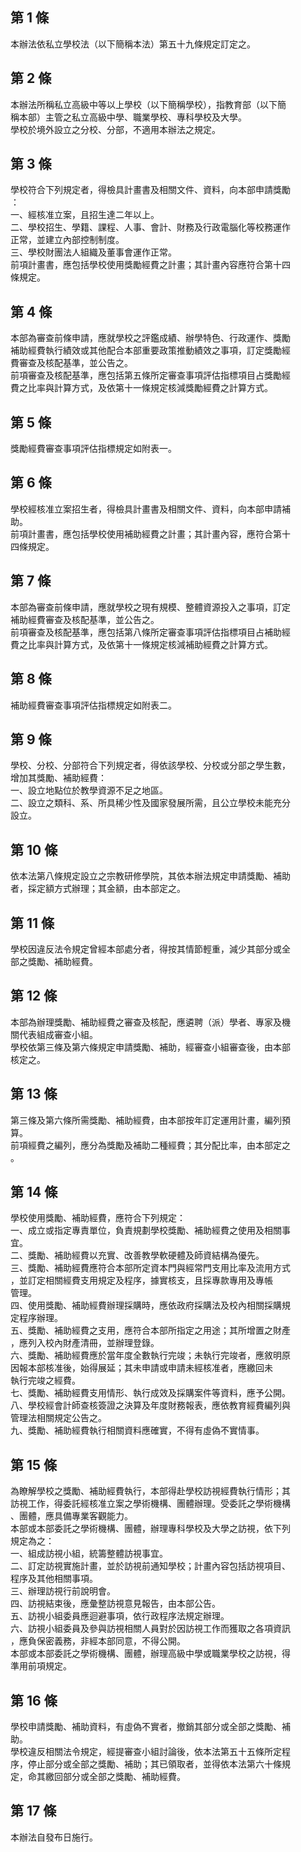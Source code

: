 第 1 條
-------
本辦法依私立學校法（以下簡稱本法）第五十九條規定訂定之。

第 2 條
-------
本辦法所稱私立高級中等以上學校（以下簡稱學校），指教育部（以下簡  
稱本部）主管之私立高級中學、職業學校、專科學校及大學。  
學校於境外設立之分校、分部，不適用本辦法之規定。

第 3 條
-------
學校符合下列規定者，得檢具計畫書及相關文件、資料，向本部申請獎勵  
：  
一、經核准立案，且招生達二年以上。  
二、學校招生、學籍、課程、人事、會計、財務及行政電腦化等校務運作  
    正常，並建立內部控制制度。  
三、學校財團法人組織及董事會運作正常。  
前項計畫書，應包括學校使用獎勵經費之計畫；其計畫內容應符合第十四  
條規定。

第 4 條
-------
本部為審查前條申請，應就學校之評鑑成績、辦學特色、行政運作、獎勵  
補助經費執行績效或其他配合本部重要政策推動績效之事項，訂定獎勵經  
費審查及核配基準，並公告之。  
前項審查及核配基準，應包括第五條所定審查事項評估指標項目占獎勵經  
費之比率與計算方式，及依第十一條規定核減獎勵經費之計算方式。

第 5 條
-------
獎勵經費審查事項評估指標規定如附表一。

第 6 條
-------
學校經核准立案招生者，得檢具計畫書及相關文件、資料，向本部申請補  
助。  
前項計畫書，應包括學校使用補助經費之計畫；其計畫內容，應符合第十  
四條規定。

第 7 條
-------
本部為審查前條申請，應就學校之現有規模、整體資源投入之事項，訂定  
補助經費審查及核配基準，並公告之。  
前項審查及核配基準，應包括第八條所定審查事項評估指標項目占補助經  
費之比率與計算方式，及依第十一條規定核減補助經費之計算方式。

第 8 條
-------
補助經費審查事項評估指標規定如附表二。

第 9 條
-------
學校、分校、分部符合下列規定者，得依該學校、分校或分部之學生數，  
增加其獎勵、補助經費：  
一、設立地點位於教學資源不足之地區。  
二、設立之類科、系、所具稀少性及國家發展所需，且公立學校未能充分  
    設立。

第 10 條
--------
依本法第八條規定設立之宗教研修學院，其依本辦法規定申請獎勵、補助  
者，採定額方式辦理；其金額，由本部定之。

第 11 條
--------
學校因違反法令規定曾經本部處分者，得按其情節輕重，減少其部分或全  
部之獎勵、補助經費。

第 12 條
--------
本部為辦理獎勵、補助經費之審查及核配，應遴聘（派）學者、專家及機  
關代表組成審查小組。  
學校依第三條及第六條規定申請獎勵、補助，經審查小組審查後，由本部  
核定之。

第 13 條
--------
第三條及第六條所需獎勵、補助經費，由本部按年訂定運用計畫，編列預  
算。  
前項經費之編列，應分為獎勵及補助二種經費；其分配比率，由本部定之  
。

第 14 條
--------
學校使用獎勵、補助經費，應符合下列規定：  
一、成立或指定專責單位，負責規劃學校獎勵、補助經費之使用及相關事  
    宜。  
二、獎勵、補助經費以充實、改善教學軟硬體及師資結構為優先。  
三、獎勵、補助經費應符合本部所定資本門與經常門支用比率及流用方式  
    ，並訂定相關經費支用規定及程序，據實核支，且採專款專用及專帳  
    管理。  
四、使用獎勵、補助經費辦理採購時，應依政府採購法及校內相關採購規  
    定程序辦理。  
五、獎勵、補助經費之支用，應符合本部所指定之用途；其所增置之財產  
    ，應列入校內財產清冊，並辦理登錄。  
六、獎勵、補助經費應於當年度全數執行完竣；未執行完竣者，應敘明原  
    因報本部核准後，始得展延；其未申請或申請未經核准者，應繳回未  
    執行完竣之經費。  
七、獎勵、補助經費支用情形、執行成效及採購案件等資料，應予公開。  
八、學校經會計師查核簽證之決算及年度財務報表，應依教育經費編列與  
    管理法相關規定公告之。  
九、獎勵、補助經費執行相關資料應確實，不得有虛偽不實情事。

第 15 條
--------
為瞭解學校之獎勵、補助經費執行，本部得赴學校訪視經費執行情形；其  
訪視工作，得委託經核准立案之學術機構、團體辦理。受委託之學術機構  
、團體，應具備專業客觀能力。  
本部或本部委託之學術機構、團體，辦理專科學校及大學之訪視，依下列  
規定為之：  
一、組成訪視小組，統籌整體訪視事宜。  
二、訂定訪視實施計畫，並於訪視前通知學校；計畫內容包括訪視項目、  
    程序及其他相關事項。  
三、辦理訪視行前說明會。  
四、訪視結束後，應彙整訪視意見報告，由本部公告。  
五、訪視小組委員應迴避事項，依行政程序法規定辦理。  
六、訪視小組委員及參與訪視相關人員對於因訪視工作而獲取之各項資訊  
    ，應負保密義務，非經本部同意，不得公開。  
本部或本部委託之學術機構、團體，辦理高級中學或職業學校之訪視，得  
準用前項規定。

第 16 條
--------
學校申請獎勵、補助資料，有虛偽不實者，撤銷其部分或全部之獎勵、補  
助。  
學校違反相關法令規定，經提審查小組討論後，依本法第五十五條所定程  
序，停止部分或全部之獎勵、補助；其已領取者，並得依本法第六十條規  
定，命其繳回部分或全部之獎勵、補助經費。

第 17 條
--------
本辦法自發布日施行。

